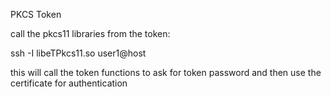 PKCS Token

call the pkcs11 libraries from the token:

   ssh  -I libeTPkcs11.so  user1@host


this will call the token functions to ask for token password and then use the certificate for authentication

